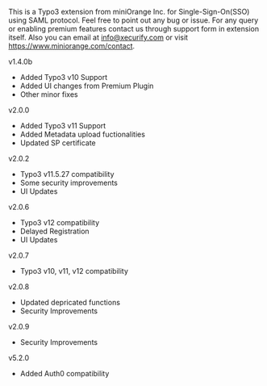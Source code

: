 This is a Typo3 extension from miniOrange Inc. for Single-Sign-On(SSO) using SAML protocol.
Feel free to point out any bug or issue. 
For any query or enabling premium features contact us through support form in extension itself. 
Also you can email at info@xecurify.com or visit https://www.miniorange.com/contact.

v1.4.0b
 - Added Typo3 v10 Support
 - Added UI changes from Premium Plugin
 - Other minor fixes

v2.0.0
 - Added Typo3 v11 Support
 - Added Metadata upload fuctionalities
 - Updated SP certificate

v2.0.2
 - Typo3 v11.5.27 compatibility
 - Some security improvements
 - UI Updates

v2.0.6
 - Typo3 v12 compatibility
 - Delayed Registration
 - UI Updates

v2.0.7
 - Typo3 v10, v11, v12 compatibility

v2.0.8
 - Updated depricated functions
 - Security Improvements

v2.0.9
 - Security Improvements

v5.2.0
 - Added Auth0 compatibility